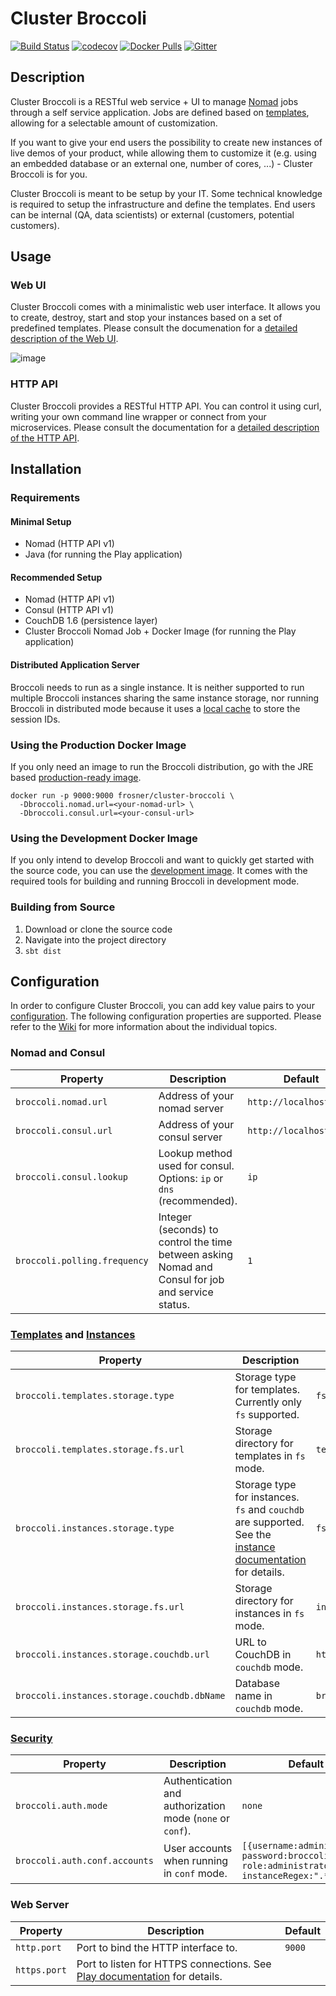 # Cluster Broccoli

[![Build Status](https://travis-ci.org/FRosner/cluster-broccoli.svg?branch=master)](https://travis-ci.org/FRosner/cluster-broccoli)
[![codecov](https://codecov.io/gh/FRosner/cluster-broccoli/branch/master/graph/badge.svg)](https://codecov.io/gh/FRosner/cluster-broccoli)
[![Docker Pulls](https://img.shields.io/docker/pulls/frosner/cluster-broccoli.svg?maxAge=2592000)](https://hub.docker.com/r/frosner/cluster-broccoli/)
[![Gitter](https://badges.gitter.im/FRosner/cluster-broccoli.svg)](https://gitter.im/FRosner/cluster-broccoli?utm_source=badge&utm_medium=badge&utm_campaign=pr-badge)

## Description

Cluster Broccoli is a RESTful web service + UI to manage [Nomad](https://www.nomadproject.io) jobs through a self service application. Jobs are defined based on [templates](https://github.com/FRosner/cluster-broccoli/wiki/Templates), allowing for a selectable amount of customization.

If you want to give your end users the possibility to create new instances of live demos of your product, while allowing them to customize it (e.g. using an embedded database or an external one, number of cores, ...) - Cluster Broccoli is for you.

Cluster Broccoli is meant to be setup by your IT. Some technical knowledge is required to setup the infrastructure and define the templates. End users can be internal (QA, data scientists) or external (customers, potential customers).

## Usage

### Web UI

Cluster Broccoli comes with a minimalistic web user interface. It allows you to create, destroy, start and stop your instances based on a set of predefined templates. Please consult the documenation for a [detailed description of the Web UI](https://github.com/FRosner/cluster-broccoli/wiki/Web-UI).

![image](https://cloud.githubusercontent.com/assets/3427394/18438860/6159e5f0-7903-11e6-9a59-b4ba0c884a50.png)

### HTTP API

Cluster Broccoli provides a RESTful HTTP API. You can control it using curl, writing your own command line wrapper or connect from your microservices. Please consult the documentation for a [detailed description of the HTTP API](https://github.com/FRosner/cluster-broccoli/wiki/HTTP-API-v1).

## Installation

### Requirements

#### Minimal Setup

- Nomad (HTTP API v1)
- Java (for running the Play application)

#### Recommended Setup

- Nomad (HTTP API v1)
- Consul (HTTP API v1)
- CouchDB 1.6 (persistence layer)
- Cluster Broccoli Nomad Job + Docker Image (for running the Play application)

#### Distributed Application Server

Broccoli needs to run as a single instance.
It is neither supported to run multiple Broccoli instances sharing the same instance storage, nor running Broccoli in distributed mode because it uses a [local cache](http://www.ehcache.org/) to store the session IDs.

### Using the Production Docker Image

If you only need an image to run the Broccoli distribution, go with the JRE based [production-ready image](https://hub.docker.com/r/frosner/cluster-broccoli/).

```
docker run -p 9000:9000 frosner/cluster-broccoli \
  -Dbroccoli.nomad.url=<your-nomad-url> \
  -Dbroccoli.consul.url=<your-consul-url>
```

### Using the Development Docker Image

If you only intend to develop Broccoli and want to quickly get started with the source code, you can use the [development image](https://hub.docker.com/r/frosner/cluster-broccoli-dev/). It comes with the required tools for building and running Broccoli in development mode.

### Building from Source

1. Download or clone the source code
2. Navigate into the project directory
3. `sbt dist`

## Configuration

In order to configure Cluster Broccoli, you can add key value pairs to your [configuration](https://www.playframework.com/documentation/2.4.x/Configuration).
The following configuration properties are supported. Please refer to the [Wiki](https://github.com/FRosner/cluster-broccoli/wiki) for more information about the individual topics.

### Nomad and Consul

| Property | Description | Default |
| -------- | ----------- | ------- |
| `broccoli.nomad.url` | Address of your nomad server | `http://localhost:4646` |
| `broccoli.consul.url` | Address of your consul server | `http://localhost:8500` |
| `broccoli.consul.lookup` | Lookup method used for consul. Options: `ip` or `dns` (recommended).| `ip` |
| `broccoli.polling.frequency` | Integer (seconds) to control the time between asking Nomad and Consul for job and service status. | `1` |

### [Templates](https://github.com/FRosner/cluster-broccoli/wiki/Templates) and [Instances](https://github.com/FRosner/cluster-broccoli/wiki/Instances)

| Property | Description | Default |
| -------- | ----------- | ------- |
| `broccoli.templates.storage.type` | Storage type for templates. Currently only `fs` supported. | `fs` |
| `broccoli.templates.storage.fs.url` | Storage directory for templates in `fs` mode. | `templates` |
| `broccoli.instances.storage.type` | Storage type for instances. `fs` and `couchdb` are supported. See the [instance documentation](https://github.com/FRosner/cluster-broccoli/wiki/Instances) for details. | `fs` |
| `broccoli.instances.storage.fs.url` | Storage directory for instances in `fs` mode. | `instances` |
| `broccoli.instances.storage.couchdb.url` | URL to CouchDB in `couchdb` mode. | `http://localhost:5984` |
| `broccoli.instances.storage.couchdb.dbName` | Database name in `couchdb` mode. | `broccoli_instances` |

### [Security](https://github.com/FRosner/cluster-broccoli/wiki/Security)

| Property | Description | Default |
| -------- | ----------- | ------- |
| `broccoli.auth.mode` | Authentication and authorization mode (`none` or `conf`). | `none` |
| `broccoli.auth.conf.accounts` | User accounts when running in `conf` mode. | `[{username:administrator, password:broccoli, role:administrator, instanceRegex:".*"}]` |

### Web Server

| Property | Description | Default |
| -------- | ----------- | ------- |
| `http.port` | Port to bind the HTTP interface to. | `9000` |
| `https.port` | Port to listen for HTTPS connections. See [Play documentation](https://www.playframework.com/documentation/2.4.x/ConfiguringHttps) for details. | |
